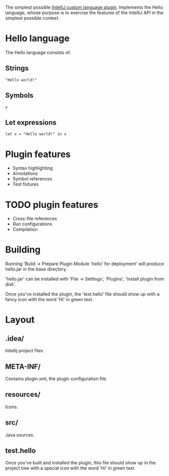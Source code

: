 The simplest possible [IntelliJ custom language plugin](http://confluence.jetbrains.com/display/IDEADEV/Developing+Custom+Language+Plugins+for+IntelliJ+IDEA).
Implements the Hello language, whose purpose is to exercise the features of the IntelliJ API in the simplest possible
context.

# Hello language
The Hello language consists of:

## Strings
`"Hello world!"`

## Symbols
`x`

## Let expressions
`let x = "Hello world!" in x`

# Plugin features

* Syntax highlighting
* Annotations
* Symbol references
* Test fixtures

# TODO plugin features

* Cross-file references
* Run configurations
* Compilation

# Building

Running 'Build -> Prepare Plugin Module 'hello' for deployment' will produce hello.jar in the base directory.

'hello.jar' can be installed with 'File -> Settings', 'Plugins', 'Install plugin from disk'.

Once you've installed the plugin, the 'test.hello' file should show up with a fancy icon with the word 'Hi' in green text.

# Layout

## .idea/
Intellij project files

## META-INF/
Contains plugin.xml, the plugin configuration file.

## resources/
Icons.

## src/
Java sources.

## test.hello
Once you've built and installed the plugin, this file should show up in the project tree with a special icon with the
word 'Hi' in green text.